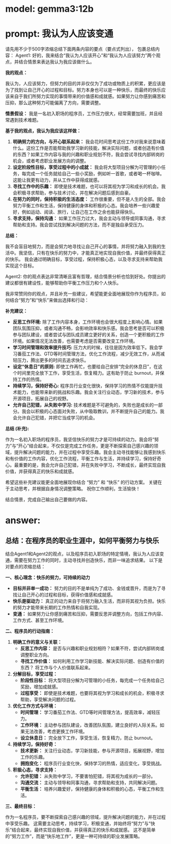 # model: gemma3:12b
# prompt: 我认为人应该变通

请先用不少于500字浓缩总结下面两条内容的要点（要点式列出）， 包裹总结内容：
Agent1: 好的，我来结合“我认为人应该开心”和“我认为人应该努力”两个观点，并结合情景来表达我认为我应该做什么。

**我的观点：**

我认为，人应该努力，但努力的目的并非仅仅为了成功或物质上的积累，更应该是为了找到让自己开心的过程和目标。努力本身也可以是一种快乐，而最终的快乐应该来自于我们所努力实现的事情带来的价值感和成就感。如果努力让你感到痛苦和压抑，那么这种努力可能偏离了方向，需要调整。

**情景假设：** 我是一名初入职场的程序员，工作压力很大，经常需要加班，并且经常遇到技术难题。

**基于我的观点，我认为我应该这样做：**

1. **明确努力的方向，与开心联系起来：** 我会花时间思考这份工作对我来说意味着什么。这份工作是否能帮助我学习新的技能，解决实际问题，或者创造有价值的东西？如果工作内容与我的兴趣和职业规划不符，我会尝试寻找内部转岗的机会，或者考虑职业发展方向的调整。
2. **设定阶段性目标，享受过程中的小成就：** 我会将大型项目分解为可管理的小任务，每完成一个任务就给自己一些小奖励，例如听一首歌，或者喝一杯咖啡。这能让我更有动力，并从工作中获得成就感。
3. **寻找工作中的乐趣：** 即使是技术难题，也可以将其视为学习和成长的机会。我会积极寻求帮助，参与技术讨论，并在解决问题后感到自豪。
4. **在努力的同时，保持积极的生活态度：** 工作很重要，但不是人生的全部。我会努力平衡工作和生活，保持健康的身体和积极的心态。我会培养一些兴趣爱好，例如运动、阅读、旅行，让自己在工作之余也能获得快乐。
5. **寻求支持，保持沟通：**  如果工作压力过大，我会主动与领导或同事沟通，寻求帮助和支持。我会尝试找到解决问题的方法，而不是独自承受压力。

**总结：**

我不会盲目地努力，而是会努力地寻找让自己开心的事情，并将努力融入到我的生活中。我坚信，只有在快乐的努力中，才能真正地实现自我价值，并最终获得真正的快乐。 我会通过明确目标，享受过程，保持积极心态，以及寻求支持来帮助我实现这个目标。

Agent2: 你的观点表达非常清晰且富有哲理，结合情景分析也恰到好处。你提出的建议都很有建设性，能够帮助你平衡工作压力和个人快乐。

我非常赞同你的观点，并且补充一些建议，希望能更全面地展现你作为程序员，如何结合“努力”和“快乐”来做出选择和行动：

**补充建议：**

*   **反思工作环境:** 除了工作内容本身，工作环境也会很大程度上影响心情。如果团队氛围压抑，或者沟通不畅，会影响效率和快乐感。我会思考是否可以积极参与团队建设，或者尝试与团队成员建立更好的关系，创造一个更积极的工作环境。如果情况无法改善，也需要考虑是否需要改变工作环境。
*   **学习时间管理和效率提升技巧:**  压力大的时候，往往是因为效率低下。我会学习番茄工作法、GTD等时间管理方法，优化工作流程，减少无效工作，从而减轻压力，腾出更多的时间去追求快乐。
*   **设定“休息日”的原则:**  即使工作再忙，也要给自己安排“完全的休息日”，在这个时间里完全放下工作，享受生活，恢复精力。这有助于防止 burnout，并保持工作的热情。
*   **持续学习，保持好奇心:** 程序员行业变化很快，保持学习的热情不仅能提升技术能力，也能带来新的挑战和乐趣。我会关注行业动态，学习新的技术，参与开源项目，拓展自己的视野。
*   **允许自己犯错，从失败中学习:**  技术难题是不可避免的，失败也是成长的一部分。我会以积极的心态面对失败，从中吸取教训，并不断提升自己的能力。我会允许自己犯错，并把它当成学习的机会。

**总结 (补充):**

作为一名初入职场的程序员，我坚信快乐的努力才是可持续的动力。我会将“努力”与“开心”结合起来，不仅仅是完成工作任务，更是不断探索自己感兴趣的领域，提升解决问题的能力，并在过程中享受乐趣。我会主动寻找能够让我感到快乐和有价值的工作内容，优化工作流程，平衡工作与生活，并持续学习，保持好奇心。最重要的是，我会允许自己犯错，并在失败中学习，不断成长，最终实现自我价值，并获得真正的快乐和成就感。

希望这些补充建议能更全面地展现你结合 “努力” 和 “快乐” 的行动方案。  关键在于主动思考，并根据自身情况调整策略。 祝你工作顺利，生活愉快！


 结合情景，完成自己输出自己要做的内容。
# answer: 
 ## 总结：在程序员的职业生涯中，如何平衡努力与快乐

结合Agent1和Agent2的观点，以及程序员初入职场的特定情境，我认为人应该变通，需要在努力工作的同时，主动寻找并创造快乐，而非一味追求结果。 以下是对要点的浓缩总结：

**一、核心理念：快乐的努力，可持续的动力**

*   **目标并非单一成功：**  努力的目的不是单纯为了成功、金钱或晋升，而是为了寻找让自己开心的过程和目标，获得价值感和成就感。
*   **快乐是驱动力：** 真正的动力来自于将努力融入生活，而非将其视为负担。快乐的努力才能带来长期的工作热情和自我实现。
*   **变通：**  如果努力让你感到痛苦和压抑，需要反思并调整方向，包括工作内容、工作方式、甚至工作环境。

**二、程序员的行动指南：**

1.  **明确工作的意义与关联：**
    *   **反思工作内容：** 是否与兴趣和职业规划相符？如果不符，尝试内部转岗或调整职业方向。
    *   **寻找工作价值：**  如何利用工作学习新技能、解决实际问题、创造有价值的东西？ 将工作与个人价值联系起来。
2.  **分解目标，享受过程：**
    *   **阶段性目标：** 将大型项目分解为可管理的小任务，每完成一个任务给自己奖励，增加成就感。
    *   **过程享受：** 即使是技术难题，也要将其视为学习和成长的机会，积极寻求帮助，享受解决问题的过程。
3.  **优化工作方式与环境：**
    *   **时间管理：**  学习番茄工作法、GTD等时间管理方法，提高效率，减轻压力。
    *   **工作环境：**  主动参与团队建设，改善团队氛围，建立良好的人际关系。如果无法改善，考虑更换工作环境。
    *   **设立休息日：** 完全放下工作，享受生活，恢复精力，防止 burnout。
4.  **持续学习，保持好奇：**
    *   **技术更新：** 关注行业动态，学习新技能，参与开源项目，拓展视野，增加工作的乐趣。
    *   **拥抱变化：** 程序员行业变化快，保持学习的热情，适应变化，享受挑战。
5.  **积极心态，寻求支持：**
    *   **允许犯错：**  从失败中学习，不要害怕犯错，将其视为成长的一部分。
    *   **沟通交流：**  主动与领导和同事沟通，寻求帮助和支持，共同解决问题。
    *   **平衡生活：**  培养兴趣爱好，保持健康的身体和积极的心态，平衡工作和生活。

**三、最终目标：**

作为一名程序员，要不断探索自己感兴趣的领域，提升解决问题的能力，并在过程中享受乐趣。 这需要主动思考，持续学习，积极变通，并始终将“努力”与“快乐”结合起来，最终实现自我价值，并获得真正的快乐和成就感。 这不是简单的“努力工作”，而是“快乐地工作”，更是一种可持续的职业发展策略。

